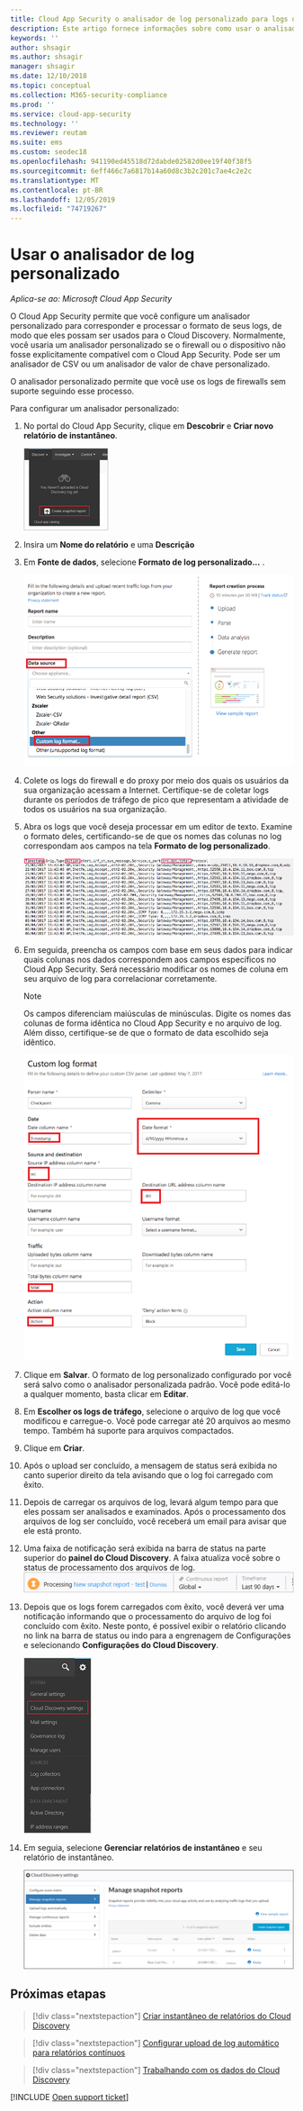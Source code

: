 ```yaml
---
title: Cloud App Security o analisador de log personalizado para logs que não têm suporte
description: Este artigo fornece informações sobre como usar o analisador de log personalizado para que o upload de logs de dispositivos sem suporte seja realizado para o Cloud App Security.
keywords: ''
author: shsagir
ms.author: shsagir
manager: shsagir
ms.date: 12/10/2018
ms.topic: conceptual
ms.collection: M365-security-compliance
ms.prod: ''
ms.service: cloud-app-security
ms.technology: ''
ms.reviewer: reutam
ms.suite: ems
ms.custom: seodec18
ms.openlocfilehash: 941190ed45518d72dabde02582d0ee19f40f38f5
ms.sourcegitcommit: 6eff466c7a6817b14a60d8c3b2c201c7ae4c2e2c
ms.translationtype: MT
ms.contentlocale: pt-BR
ms.lasthandoff: 12/05/2019
ms.locfileid: "74719267"
---
```

# <a name="use-a-custom-log-parser"></a>Usar o analisador de log personalizado

*Aplica-se ao: Microsoft Cloud App Security*

O Cloud App Security permite que você configure um analisador personalizado para corresponder e processar o formato de seus logs, de modo que eles possam ser usados para o Cloud Discovery. Normalmente, você usaria um analisador personalizado se o firewall ou o dispositivo não fosse explicitamente compatível com o Cloud App Security. Pode ser um analisador de CSV ou um analisador de valor de chave personalizado.

O analisador personalizado permite que você use os logs de firewalls sem suporte seguindo esse processo.

Para configurar um analisador personalizado:

1. No portal do Cloud App Security, clique em **Descobrir** e **Criar novo relatório de instantâneo**.

    ![Criar novo relatório de instantâneo](media/create-new-snapshot-report.png)

2. Insira um **Nome do relatório** e uma **Descrição**

3. Em **Fonte de dados**, selecione **Formato de log personalizado...** .

    ![Novo relatório de instantâneo](media/custom-log-upload.png)

4. Colete os logs do firewall e do proxy por meio dos quais os usuários da sua organização acessam a Internet. Certifique-se de coletar logs durante os períodos de tráfego de pico que representam a atividade de todos os usuários na sua organização.

5. Abra os logs que você deseja processar em um editor de texto. Examine o formato deles, certificando-se de que os nomes das colunas no log correspondam aos campos na tela **Formato de log personalizado**.

    ![analisador de log personalizado](media/log-data.png)

6. Em seguida, preencha os campos com base em seus dados para indicar quais colunas nos dados correspondem aos campos específicos no Cloud App Security. Será necessário modificar os nomes de coluna em seu arquivo de log para correlacionar corretamente.

    > [!NOTE]
    > Os campos diferenciam maiúsculas de minúsculas. Digite os nomes das colunas de forma idêntica no Cloud App Security e no arquivo de log. Além disso, certifique-se de que o formato de data escolhido seja idêntico.

    ![analisador de log personalizado](media/custom-log-parser.png)

7. Clique em **Salvar**. O formato de log personalizado configurado por você será salvo como o analisador personalizada padrão. Você pode editá-lo a qualquer momento, basta clicar em **Editar**.

8. Em **Escolher os logs de tráfego**, selecione o arquivo de log que você modificou e carregue-o. Você pode carregar até 20 arquivos ao mesmo tempo. Também há suporte para arquivos compactados.

9. Clique em **Criar**.

10. Após o upload ser concluído, a mensagem de status será exibida no canto superior direito da tela avisando que o log foi carregado com êxito.

11. Depois de carregar os arquivos de log, levará algum tempo para que eles possam ser analisados e examinados.
    Após o processamento dos arquivos de log ser concluído, você receberá um email para avisar que ele está pronto.

12. Uma faixa de notificação será exibida na barra de status na parte superior do **painel do Cloud Discovery**. A faixa atualiza você sobre o status de processamento dos arquivos de log.
    ![processando a barra de menus do arquivo de log](media/processing-log-file-menu-bar.png)

13. Depois que os logs forem carregados com êxito, você deverá ver uma notificação informando que o processamento do arquivo de log foi concluído com êxito. Neste ponto, é possível exibir o relatório clicando no link na barra de status ou indo para a engrenagem de Configurações e selecionando **Configurações do Cloud Discovery**.

    ![Guia Configurações de descoberta](media/discovery-settings-tab.png)
14. Em seguia, selecione **Gerenciar relatórios de instantâneo** e seu relatório de instantâneo.

    ![gerenciamento de relatório de instantâneo](media/snapshot-report-managment.png)

## <a name="next-steps"></a>Próximas etapas

> [!div class="nextstepaction"]
> [Criar instantâneo de relatórios do Cloud Discovery](create-snapshot-cloud-discovery-reports.md)

> [!div class="nextstepaction"]
> [Configurar upload de log automático para relatórios contínuos](configure-automatic-log-upload-for-continuous-reports.md)

> [!div class="nextstepaction"]
> [Trabalhando com os dados do Cloud Discovery](working-with-cloud-discovery-data.md)

[!INCLUDE [Open support ticket](includes/support.md)]
